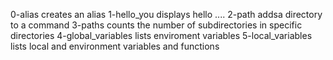 0-alias creates an alias
1-hello_you displays hello ....
2-path addsa directory to a command
3-paths counts the number of subdirectories in specific directories
4-global_variables lists enviroment variables
5-local_variables lists local and environment variables and functions
